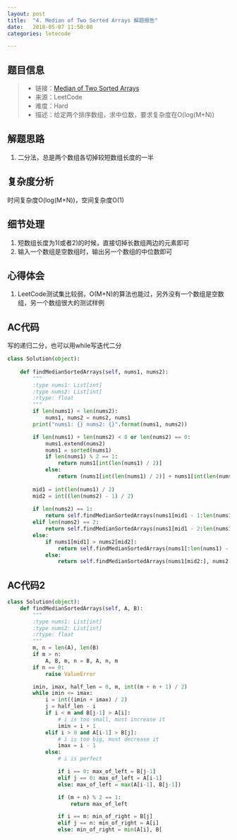 ```yaml
---
layout: post
title:  "4. Median of Two Sorted Arrays 解题报告"
date:   2018-05-07 11:50:00
categories: letecode

---
```



## 题目信息

> * 链接：[Median of Two Sorted Arrays](https://leetcode.com/problems/median-of-two-sorted-arrays/)
> * 来源：LeetCode
> * 难度：Hard
> * 描述：给定两个排序数组，求中位数，要求复杂度在O(log(M+N))

## 解题思路
1. 二分法，总是两个数组各切掉较短数组长度的一半

## 复杂度分析
时间复杂度O(log(M+N))，空间复杂度O(1)

## 细节处理
1. 短数组长度为1(或者2)的时候，直接切掉长数组两边的元素即可
2. 输入一个数组是空数组时，输出另一个数组的中位数即可

## 心得体会
1. LeetCode测试集比较弱，O(M+N)的算法也能过，另外没有一个数组是空数组，另一个数组很大的测试样例

## AC代码

写的递归二分，也可以用while写迭代二分
``` python
class Solution(object):
    
    def findMedianSortedArrays(self, nums1, nums2):
        """
        :type nums1: List[int]
        :type nums2: List[int]
        :rtype: float
        """
        if len(nums1) < len(nums2):
            nums1, nums2 = nums2, nums1
        print("nums1: {} nums2: {}".format(nums1, nums2))

        if len(nums1) + len(nums2) < 8 or len(nums2) == 0:
            nums1.extend(nums2)
            nums1 = sorted(nums1)
            if len(nums1) % 2 == 1:
                return nums1[int(len(nums1) / 2)]
            else:
                return (nums1[int(len(nums1) / 2)] + nums1[int(len(nums1) / 2) - 1]) / 2
            
        mid1 = int(len(nums1) / 2)
        mid2 = int((len(nums2) - 1) / 2)
        
        if len(nums2) == 1:
            return self.findMedianSortedArrays(nums1[mid1 - 1:len(nums1) - mid1 + 1], nums2)
        elif len(nums2) == 2:
            return self.findMedianSortedArrays(nums1[mid1 - 2:len(nums1) - mid1 + 2], nums2)
        else:
            if nums1[mid1] > nums2[mid2]:
                return self.findMedianSortedArrays(nums1[:len(nums1) - mid2], nums2[mid2:])
            else:
                return self.findMedianSortedArrays(nums1[mid2:], nums2[:len(nums2) - mid2])
```

## AC代码2
``` python
class Solution(object):
    def findMedianSortedArrays(self, A, B):
        """
        :type nums1: List[int]
        :type nums2: List[int]
        :rtype: float
        """
        m, n = len(A), len(B)
        if m > n:
            A, B, m, n = B, A, n, m
        if n == 0:
            raise ValueError

        imin, imax, half_len = 0, m, int((m + n + 1) / 2)
        while imin <= imax:
            i = int((imin + imax) / 2)
            j = half_len - i
            if i < m and B[j-1] > A[i]:
                # i is too small, must increase it
                imin = i + 1
            elif i > 0 and A[i-1] > B[j]:
                # i is too big, must decrease it
                imax = i - 1
            else:
                # i is perfect

                if i == 0: max_of_left = B[j-1]
                elif j == 0: max_of_left = A[i-1]
                else: max_of_left = max(A[i-1], B[j-1])

                if (m + n) % 2 == 1:
                    return max_of_left

                if i == m: min_of_right = B[j]
                elif j == n: min_of_right = A[i]
                else: min_of_right = min(A[i], B[
```


[jekyll-docs]: https://jekyllrb.com/docs/home
[jekyll-gh]:   https://github.com/jekyll/jekyll
[jekyll-talk]: https://talk.jekyllrb.com/

